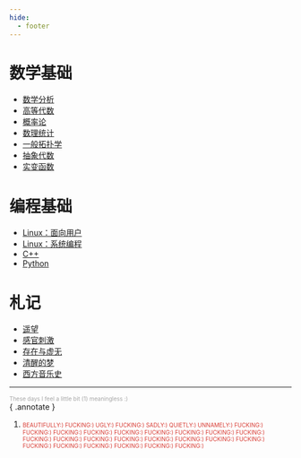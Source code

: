 ```yaml
---
hide:
  - footer
---
```

# 数学基础

- [数学分析](MA)
- [高等代数](LAlg)
- [概率论](Prob)
- [数理统计](Stat)
- [一般拓扑学](Math/GTopo)
- [抽象代数](AAlg)
- [实变函数](RF)

# 编程基础

- [Linux：面向用户](Coding/LL)
- [Linux：系统编程]()
- [C++](Coding/CPP) 
- [Python](Coding/Python)

# 札记

- [遥望](Divisadero)
- [感官刺激]()
- [存在与虚无](Parrot/B&N)
- [清醒的梦](Parrot/LucidDreamiing)
- [西方音乐史](Music/WMH)

---

<font color="#a5a5a5" size="1">These days I feel a little bit (1) meaningless :)</font>  
{ .annotate } 

1. <font color="#d83931" size="1">BEAUTIFULLY:) FUCKING:) UGLY:) FUCKING:) SADLY:) QUIETLY:) UNNAMELY:) FUCKING:) FUCKING:) FUCKING:) FUCKING:) FUCKING:) FUCKING:) FUCKING:) FUCKING:) FUCKING:) FUCKING:) FUCKING:) FUCKING:) FUCKING:) FUCKING:) FUCKING:) FUCKING:) FUCKING:) FUCKING:) FUCKING:) FUCKING:) FUCKING:) FUCKING:) FUCKING:) </font>
